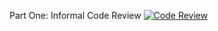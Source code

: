 Part One: Informal Code Review
[![Code Review](https://img.youtube.com/vi/M55oVXxbTD8&feature=youtu.be/0.jpg)](https://www.youtube.com/watch?v=M55oVXxbTD8&feature=youtu.be)
